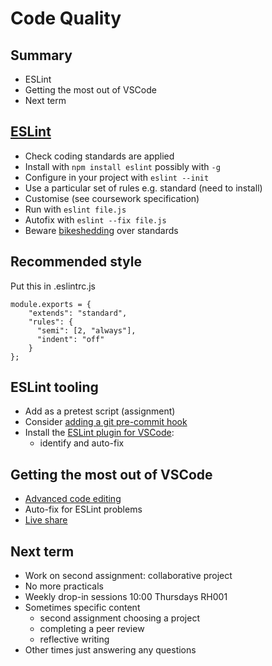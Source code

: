 # Code Quality 


## Summary

- ESLint
- Getting the most out of VSCode
- Next term


## [ESLint](https://eslint.org/)

- Check coding standards are applied
- Install with `npm install eslint` possibly with `-g`
- Configure in your project with `eslint --init`
- Use a particular set of rules e.g. standard (need to install)
- Customise (see coursework specification)
- Run with `eslint file.js`
- Autofix with `eslint --fix file.js`
- Beware [bikeshedding](https://exceptionnotfound.net/bikeshedding-the-daily-software-anti-pattern/) over standards


## Recommended style

Put this in .eslintrc.js
```
module.exports = {
    "extends": "standard",
    "rules": {
      "semi": [2, "always"],
      "indent": "off"
    }
};
```

## ESLint tooling

- Add as a pretest script (assignment)
- Consider [adding a git pre-commit hook](https://levelup.gitconnected.com/how-to-run-eslint-using-pre-commit-hook-25984fbce17e)
- Install the [ESLint plugin for VSCode](https://marketplace.visualstudio.com/items?itemName=dbaeumer.vscode-eslint):
  - identify and auto-fix 


## Getting the most out of VSCode

- [Advanced code editing](https://code.visualstudio.com/docs/introvideos/codeediting)
- Auto-fix for ESLint problems
- [Live share](https://code.visualstudio.com/learn/collaboration/live-share)


## Next term

- Work on second assignment: collaborative project
- No more practicals
- Weekly drop-in sessions 10:00 Thursdays RH001
- Sometimes specific content
  - second assignment choosing a project
  - completing a peer review
  - reflective writing
- Other times just answering any questions




